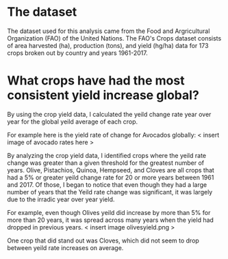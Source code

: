 # The dataset
The dataset used for this analysis came from the Food and Argricultural Organization (FAO) of the United Nations. The FAO's Crops dataset consists of area harvested (ha), production (tons), and yield (hg/ha) data for 173 crops broken out by country and years 1961-2017. 

# What crops have had the most consistent yield increase global? 

By using the crop yield data, I calculated the yeild change rate year over year for the global yeild average of each crop.

For example here is the yield rate of change for Avocados globally:
< insert image of avocado rates here >

By analyzing the crop yield data, I identified crops where the yeild rate change was greater than a given threshold for the greatest number of years. Olive, Pistachios, Quinoa, Hempseed, and Cloves are all crops that had a 5% or greater yeild change rate for 20 or more years between 1961 and 2017. Of those, I began to notice that even though they had a large number of years that the Yeild rate change was significant, it was largely due to the irradic year over year yield. 

For example, even though Olives yeild did increase by more than 5% for more than 20 years, it was spread across many years when the yield had dropped in previous years.
< insert image olivesyield.png >

One crop that did stand out was Cloves, which did not seem to drop between yeild rate increases on average.

